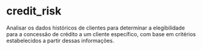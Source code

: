 # credit_risk
Analisar os dados históricos de clientes para determinar a elegibilidade para a concessão de crédito a um cliente específico, com base em critérios estabelecidos a partir dessas informações.
